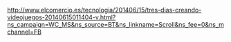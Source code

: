 http://www.elcomercio.es/tecnologia/201406/15/tres-dias-creando-videojuegos-20140615011404-v.html?ns_campaign=WC_MS&ns_source=BT&ns_linkname=Scroll&ns_fee=0&ns_mchannel=FB